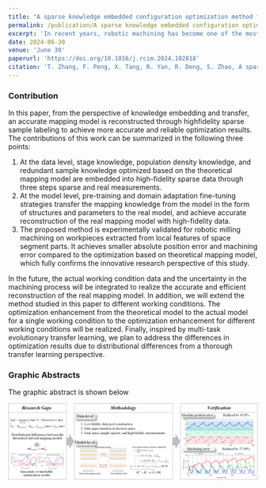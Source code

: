 ```yaml
---
title: "A sparse knowledge embedded configuration optimization method for robotic machining system toward improving machining quality" collection: publications
permalink: /publication/A sparse knowledge embedded configuration optimization method for robotic machining system toward improving machining quality
excerpt: 'In recent years, robotic machining has become one of the most important paradigms for the machining of large and complex parts due to the advantages of large workspaces and flexible configurations. However, different configurations will correspond to very different system performances, influenced by the position-dependent properties. Therefore, the configuration optimization of robotic machining system is the key to ensure the quality of robotic operation. In response to the fact that little attention has been paid in current research to the effect of mapping model distribution differences on the optimization results, a sparse knowledge embedded configuration optimization method for robotic machining systems toward improving machining quality is proposed. The knowledge of theoretical model-based optimization in terms of stage, density and redundancy is embedded into high-fidelity data by three steps sparse and real measurement. Pre-training and domain adaptation fine-tuning strategies are used to reconstruct the real mapping model accurately. The reconstructed mapping model is re-optimized to obtain a more accurate system configuration. The effectiveness of the proposed method is verified by machining experiments on space segment parts. The proposed method reduces the absolute position error and machining error by 48.67 % and 28.73 %, respectively, compared to the current common theoretical model-based optimization. This is significant for more accurate and reliable robot system optimization. Furthermore, this work confirms the influence of mapping model distribution differences on the optimization effect, providing a new and effective perspective for subsequent research on the optimization of robotic machining system configurations.'
date: 2024-06-30
venue: 'June 30'
paperurl: 'https://doi.org/10.1016/j.rcim.2024.102818'
citation: 'T. Zhang, F. Peng, X. Tang, R. Yan, R. Deng, S. Zhao, A sparse knowledge embedded configuration optimization method for robotic machining system toward improving machining quality, Robot. Comput.-Integr. Manuf., 90 (2024) 102818, https://doi.org/10.1016/j.rcim.2024.102818.'
---
```


### Contribution

In this paper, from the perspective of knowledge embedding and transfer, an accurate mapping model is reconstructed through highfidelity sparse sample labeling to achieve more accurate and reliable optimization results. The contributions of this work can be summarized in the following three points:

1. At the data level, stage knowledge, population density knowledge, and redundant sample knowledge optimized based on the theoretical mapping model are embedded into high-fidelity sparse data through three steps sparse and real measurements.
2. At the model level, pre-training and domain adaptation fine-tuning strategies transfer the mapping knowledge from the model in the form of structures and parameters to the real model, and achieve accurate reconstruction of the real mapping model with high-fidelity data.
3. The proposed method is experimentally validated for robotic milling machining on workpieces extracted from local features of space segment parts. It achieves smaller absolute position error and machining error compared to the optimization based on theoretical mapping model, which fully confirms the innovative research perspective of this study.

   

In the future, the actual working condition data and the uncertainty in the machining process will be integrated to realize the accurate and efficient reconstruction of the real mapping model. In addition, we will extend the method studied in this paper to different working conditions. The optimization enhancement from the theoretical model to the actual model for a single working condition to the optimization enhancement for different working conditions will be realized. Finally, inspired by multi-task evolutionary transfer learning, we plan to address the differences in optimization results due to distributional differences from a thorough transfer learning perspective.

### Graphic Abstracts

The graphic abstract is shown below

![paper6GA](..\images\paper6GA.png)